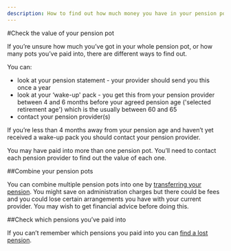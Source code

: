 ```yaml
---
description: How to find out how much money you have in your pension pot, and how many pension pots you've paid into.
---
```


#Check the value of your pension pot

If you’re unsure how much you’ve got in your whole pension pot, or how many pots you’ve paid into, there are different ways to find out.

You can:

- look at your pension statement - your provider should send you this once a year
- look at your ‘wake-up' pack - you get this from your pension provider between 4 and 6 months before your agreed pension age ('selected retirement age') which is the usually between 60 and 65
- contact your pension provider(s)

If you’re less than 4 months away from your pension age and haven’t yet received a wake-up pack you should contact your pension provider.

You may have paid into more than one pension pot. You’ll need to contact each pension provider to find out the value of each one.

##Combine your pension pots

You can combine multiple pension pots into one by [transferring your pension](https://www.gov.uk/transferring-your-pension/transferring-to-a-uk-pension-scheme). You might save on administration charges but there could be fees and you could lose certain arrangements you have with your current provider. You may wish to get financial advice before doing this.

##Check which pensions you’ve paid into

If you can’t remember which pensions you paid into you can [find a lost pension](https://www.gov.uk/find-lost-pension).

